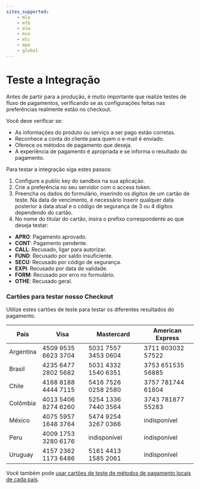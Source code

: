 ```yaml
---
sites_supported:
    - mla
    - mlb
    - mlm
    - mco
    - mlc
    - mpe
    - global
---
```

# Teste a Integração

Antes de partir para a produção, é muito importante que realize testes de fluxo de pagamentos, verificando se as configurações feitas nas preferências realmente estão no checkout.

Você deve verificar se:

+ As informações do produto ou serviço a ser pago estão corretas.
+ Reconhece a conta do cliente para quem o e-mail é enviado.
+ Oferece os métodos de pagamento que deseja.
+ A experiência de pagamento é apropriada e se informa o resultado do pagamento.

Para testar a integração siga estes passos:

1. Configure a public key do sandbox na sua aplicação.
2. Crie a preferência no seu servidor com o access token.
3. Preencha os dados do formulário, inserindo os dígitos de um cartão de teste. Na data de vencimento, é necessário inserir qualquer data posterior à data atual e o código de segurança de 3 ou 4 dígitos dependendo do cartão.
4. No nome do titular do cartão, insira o prefixo correspondente ao que deseja testar:

* **APRO**: Pagamento aprovado.  
* **CONT**: Pagamento pendente.
* **CALL**: Recusado, ligar para autorizar.  
* **FUND**: Recusado por saldo insuficiente.  
* **SECU**: Recusado por código de segurança.  
* **EXPI**: Recusado por data de validade.
* **FORM**: Recusado por erro no formulário.
* **OTHE**: Recusado geral.

### Cartões para testar nosso Checkout

Utilize estes cartões de teste para testar os diferentes resultados do pagamento.

| País       | Visa                | Mastercard          | American Express  |
| ---------- | ------------------- | ------------------- | ----------------- |
| Argentina  | 4509 9535 6623 3704 | 5031 7557 3453 0604 | 3711 803032 57522 |
| Brasil     | 4235 6477 2802 5682 | 5031 4332 1540 6351 | 3753 651535 56885 |
| Chile      | 4168 8188 4444 7115 | 5416 7526 0258 2580 | 3757 781744 61804 |
| Colômbia   | 4013 5406 8274 6260 | 5254 1336 7440 3564 | 3743 781877 55283 |
| México     | 4075 5957 1648 3764 | 5474 9254 3267 0366 | indisponível      |
| Peru       | 4009 1753 3280 6176 | indisponível        | indisponível      |
| Uruguay  	 | 4157 2362 1173 6486 |5161 4413 1585 2061  | indisponível      |

Você também pode [usar cartões de teste de métodos de pagamento locais de cada país](https://www.mercadopago.com.br/developers/pt/guides/localization/local-cards).
